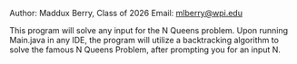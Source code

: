 Author: Maddux Berry, Class of 2026
Email: mlberry@wpi.edu

This program will solve any input for the N Queens problem. Upon running Main.java in any IDE, the program will utilize a backtracking algorithm to solve the famous N Queens Problem, after prompting you for an input N.
